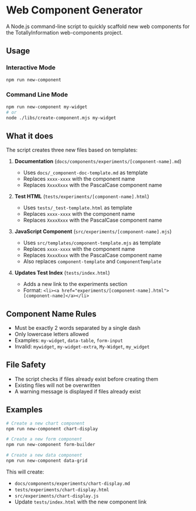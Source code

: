 # Web Component Generator

A Node.js command-line script to quickly scaffold new web components for the TotallyInformation web-components project.

## Usage

### Interactive Mode
```bash
npm run new-component
```

### Command Line Mode
```bash
npm run new-component my-widget
# or
node ./libs/create-component.mjs my-widget
```

## What it does

The script creates three new files based on templates:

1. **Documentation** (`docs/components/experiments/[component-name].md`)
   - Uses `docs/_component-doc-template.md` as template
   - Replaces `xxxx-xxxx` with the component name
   - Replaces `XxxxXxxx` with the PascalCase component name

2. **Test HTML** (`tests/experiments/[component-name].html`)
   - Uses `tests/_test-template.html` as template
   - Replaces `xxxx-xxxx` with the component name
   - Replaces `XxxxXxxx` with the PascalCase component name

3. **JavaScript Component** (`src/experiments/[component-name].mjs`)
   - Uses `src/templates/component-template.mjs` as template
   - Replaces `xxxx-xxxx` with the component name
   - Replaces `XxxxXxxx` with the PascalCase component name
   - Also replaces `component-template` and `ComponentTemplate`

4. **Updates Test Index** (`tests/index.html`)
   - Adds a new link to the experiments section
   - Format: `<li><a href="experiments/[component-name].html">[component-name]</a></li>`

## Component Name Rules

- Must be exactly 2 words separated by a single dash
- Only lowercase letters allowed
- Examples: `my-widget`, `data-table`, `form-input`
- Invalid: `mywidget`, `my-widget-extra`, `My-Widget`, `my_widget`

## File Safety

- The script checks if files already exist before creating them
- Existing files will not be overwritten
- A warning message is displayed if files already exist

## Examples

```bash
# Create a new chart component
npm run new-component chart-display

# Create a new form component  
npm run new-component form-builder

# Create a new data component
npm run new-component data-grid
```

This will create:
- `docs/components/experiments/chart-display.md`
- `tests/experiments/chart-display.html`
- `src/experiments/chart-display.js`
- Update `tests/index.html` with the new component link
